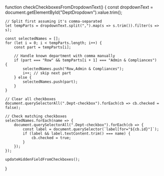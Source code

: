 function checkCheckboxesFromDropdownText() {
    const dropdownText = document.getElementById("DeptDropdown").value.trim();

    // Split first assuming it's comma-separated
    let tempParts = dropdownText.split(",").map(s => s.trim()).filter(s => s);

    const selectedNames = [];
    for (let i = 0; i < tempParts.length; i++) {
        const part = tempParts[i];

        // Handle known department with comma manually
        if (part === "Row" && tempParts[i + 1] === "Admin & Compliances") {
            selectedNames.push("Row,Admin & Compliances");
            i++; // skip next part
        } else {
            selectedNames.push(part);
        }
    }

    // Clear all checkboxes
    document.querySelectorAll(".Dept-checkbox").forEach(cb => cb.checked = false);

    // Check matching checkboxes
    selectedNames.forEach(name => {
        document.querySelectorAll(".Dept-checkbox").forEach(cb => {
            const label = document.querySelector(`label[for="${cb.id}"]`);
            if (label && label.textContent.trim() === name) {
                cb.checked = true;
            }
        });
    });

    updateHiddenFieldFromCheckboxes();
}
